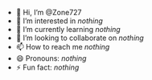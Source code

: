 - 👋 Hi, I’m @Zone727
- 👀 I’m interested in _nothing_
- 🌱 I’m currently learning _nothing_
- 💞️ I’m looking to collaborate on _nothing_
- 📫 How to reach me _nothing_
- 😄 Pronouns: _nothing_
- ⚡ Fun fact: _nothing_

<!---
Zone727/Zone727 is a ✨ special ✨ repository because its `README.md` (this file) appears on your GitHub profile.
You can click the Preview link to take a look at your changes.
--->
